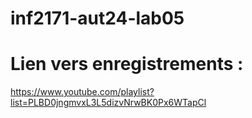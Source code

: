 # inf2171-aut24-lab05

# Lien vers enregistrements : 

https://www.youtube.com/playlist?list=PLBD0jngmvxL3L5dizvNrwBK0Px6WTapCl
